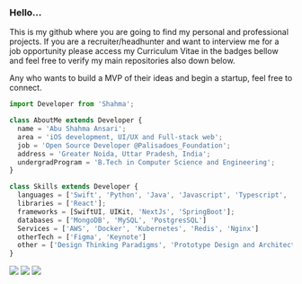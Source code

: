 ### Hello...
This is my github where you are going to find my personal and professional projects. If you are a recruiter/headhunter and want to interview me for a job opportunity please access my Curriculum Vitae in the badges bellow and feel free to verify my main repositories also down below.

Any who wants to build a MVP of their ideas and begin a startup, feel free to connect.

```js
import Developer from 'Shahma';

class AboutMe extends Developer {
  name = 'Abu Shahma Ansari';
  area = 'iOS development, UI/UX and Full-stack web';
  job = 'Open Source Developer @Palisadoes_Foundation';
  address = 'Greater Noida, Uttar Pradesh, India';
  undergradProgram = 'B.Tech in Computer Science and Engineering';
}

class Skills extends Developer {
  languages = ['Swift', 'Python', 'Java', 'Javascript', 'Typescript', 'HTML', 'CSS'];
  libraries = ['React'];
  frameworks = [SwiftUI, UIKit, 'NextJs', 'SpringBoot'];
  databases = ['MongoDB', 'MySQL', 'PostgresSQL']
  Services = ['AWS', 'Docker', 'Kubernetes', 'Redis', 'Nginx']
  otherTech = ['Figma', 'Keynote']
  other = ['Design Thinking Paradigms', 'Prototype Design and Architecture']
}
```

<p align="left">
  <a href="mailto: shahmaansari8@gmail.com" alt="Gmail" target="_blank">
  <img src="https://img.shields.io/badge/-Gmail-FF0000?style=flat-square&labelColor=FF0000&logo=gmail&logoColor=white&link=henrique.jobs1@gmail.com" /></a>

  <a href="https://www.linkedin.com/in/shahma-ansari-189b53233/" alt="Linkedin">
  <img src="https://img.shields.io/badge/-LinkedIn-blue?style=flat-square&logo=Linkedin&logoColor=white&link=https://www.linkedin.com/in/pireseduardo/" /></a>
  
  <a href="[https://drive.google.com/file/d/1THzCIHJdzcBioRDdGn1DGk_5LA7Ozro3/view?usp=share_link](https://drive.google.com/file/d/1Syow6JhTxvLFV_ytaI8yAIEW15YSGWq5/view?usp=sharing)">
  <img src="https://img.shields.io/badge/-Curriculum_Vitae-FFD700?style=flat-square&logoColor=white&link=rique223.github.io" /></a>
</p>  
